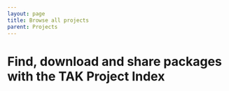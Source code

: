 ```yaml
---
layout: page
title: Browse all projects
parent: Projects
---
```


# Find, download and share packages with the TAK Project Index
